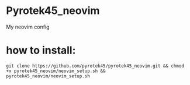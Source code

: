 # Pyrotek45_neovim
My neovim config

# how to install:
`git clone https://github.com/pyrotek45/pyrotek45_neovim.git && chmod +x pyrotek45_neovim/neovim_setup.sh && pyrotek45_neovim/neovim_setup.sh`

